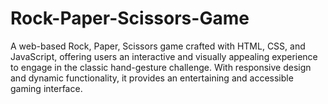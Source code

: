 # Rock-Paper-Scissors-Game
 A web-based Rock, Paper, Scissors game crafted with HTML, CSS, and JavaScript, offering users an interactive and visually appealing experience to engage in the classic hand-gesture challenge. With responsive design and dynamic functionality, it provides an entertaining and accessible gaming interface.

